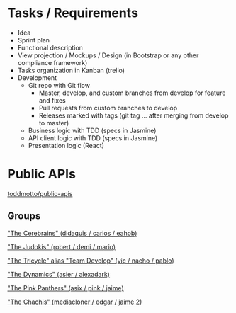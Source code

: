 # Tasks / Requirements

- Idea
- Sprint plan
- Functional description
- View projection / Mockups / Design (in Bootstrap or any other compliance framework)
- Tasks organization in Kanban (trello)
- Development
    - Git repo with Git flow 
        - Master, develop, and custom branches from develop for feature and fixes
        - Pull requests from custom branches to develop
        - Releases marked with tags (git tag ... after merging from develop to master)
    - Business logic with TDD (specs in Jasmine)
    - API client logic with TDD (specs in Jasmine)
    - Presentation logic (React)

# Public APIs

[toddmotto/public-apis](https://github.com/toddmotto/public-apis)

## Groups

["The Cerebrains" (didaquis / carlos / eahob)](https://github.com/didaquis/skylab-bootcamp-one-week-hackathon)

["The Judokis" (robert / demi / mario)](https://github.com/Robertvera/RocketMan)

["The Tricycle" alias "Team Develop" (vic / nacho / pablo)](github.com/VGamezz19/CryptoPyto)

["The Dynamics" (asier / alexadark)](PENDING)

["The Pink Panthers" (asix / pink / jaime)](PENDING)

["The Chachis" (mediacloner / edgar / jaime 2)](PENDING)
